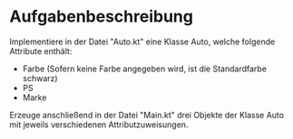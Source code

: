 # Aufgabenbeschreibung

Implementiere in der Datei "Auto.kt" eine Klasse Auto, welche folgende
Attribute enthält:

- Farbe (Sofern keine Farbe angegeben wird, ist die Standardfarbe schwarz)
- PS
- Marke

Erzeuge anschließend in der Datei "Main.kt" drei Objekte der Klasse Auto
mit jeweils verschiedenen Attributzuweisungen.